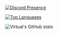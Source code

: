 [![Discord Presence](https://lanyard.cnrad.dev/api/491168478288674816?theme=dark&bg=492042&animated=true&hideDiscrim=false&borderRadius=20px)](https://discord.com/users/491168478288674816)

[![Top Languages](https://github-readme-stats.vercel.app/api/top-langs/?username=shokolokoDev&layout=compact&langs_count=10&theme=tokyonight)](https://github.com/anuraghazra/github-readme-stats)

![Virtual's GitHub stats](https://github-readme-stats.vercel.app/api?username=shokolokoDev&show_icons=true&theme=tokyonight)
